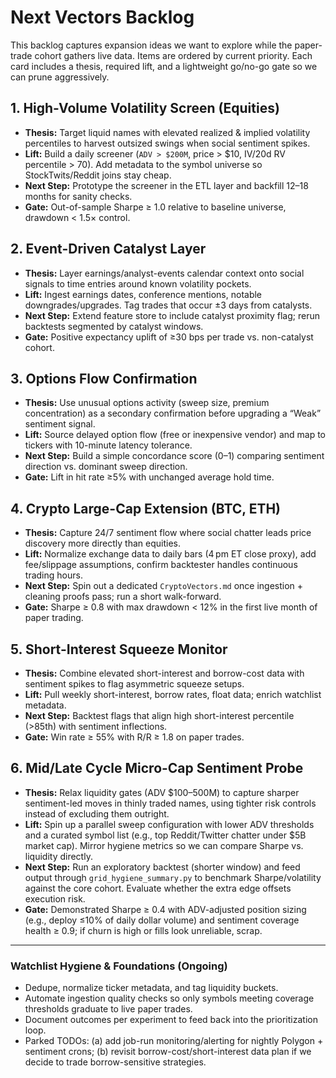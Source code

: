 # Next Vectors Backlog

This backlog captures expansion ideas we want to explore while the paper-trade cohort gathers live data. Items are ordered by current priority. Each card includes a thesis, required lift, and a lightweight go/no-go gate so we can prune aggressively.

## 1. High-Volume Volatility Screen (Equities)
- **Thesis:** Target liquid names with elevated realized & implied volatility percentiles to harvest outsized swings when social sentiment spikes.
- **Lift:** Build a daily screener (`ADV > $200M`, price > $10, IV/20d RV percentile > 70). Add metadata to the symbol universe so StockTwits/Reddit joins stay cheap.
- **Next Step:** Prototype the screener in the ETL layer and backfill 12–18 months for sanity checks.
- **Gate:** Out-of-sample Sharpe ≥ 1.0 relative to baseline universe, drawdown < 1.5× control.

## 2. Event-Driven Catalyst Layer
- **Thesis:** Layer earnings/analyst-events calendar context onto social signals to time entries around known volatility pockets.
- **Lift:** Ingest earnings dates, conference mentions, notable downgrades/upgrades. Tag trades that occur ±3 days from catalysts.
- **Next Step:** Extend feature store to include catalyst proximity flag; rerun backtests segmented by catalyst windows.
- **Gate:** Positive expectancy uplift of ≥30 bps per trade vs. non-catalyst cohort.

## 3. Options Flow Confirmation
- **Thesis:** Use unusual options activity (sweep size, premium concentration) as a secondary confirmation before upgrading a “Weak” sentiment signal.
- **Lift:** Source delayed option flow (free or inexpensive vendor) and map to tickers with 10-minute latency tolerance.
- **Next Step:** Build a simple concordance score (0–1) comparing sentiment direction vs. dominant sweep direction.
- **Gate:** Lift in hit rate ≥5% with unchanged average hold time.

## 4. Crypto Large-Cap Extension (BTC, ETH)
- **Thesis:** Capture 24/7 sentiment flow where social chatter leads price discovery more directly than equities.
- **Lift:** Normalize exchange data to daily bars (4 pm ET close proxy), add fee/slippage assumptions, confirm backtester handles continuous trading hours.
- **Next Step:** Spin out a dedicated `CryptoVectors.md` once ingestion + cleaning proofs pass; run a short walk-forward.
- **Gate:** Sharpe ≥ 0.8 with max drawdown < 12% in the first live month of paper trading.

## 5. Short-Interest Squeeze Monitor
- **Thesis:** Combine elevated short-interest and borrow-cost data with sentiment spikes to flag asymmetric squeeze setups.
- **Lift:** Pull weekly short-interest, borrow rates, float data; enrich watchlist metadata.
- **Next Step:** Backtest flags that align high short-interest percentile (>85th) with sentiment inflections.
- **Gate:** Win rate ≥ 55% with R/R ≥ 1.8 on paper trades.

## 6. Mid/Late Cycle Micro-Cap Sentiment Probe
- **Thesis:** Relax liquidity gates (ADV $100–500M) to capture sharper sentiment-led moves in thinly traded names, using tighter risk controls instead of excluding them outright.
- **Lift:** Spin up a parallel sweep configuration with lower ADV thresholds and a curated symbol list (e.g., top Reddit/Twitter chatter under $5B market cap). Mirror hygiene metrics so we can compare Sharpe vs. liquidity directly.
- **Next Step:** Run an exploratory backtest (shorter window) and feed output through `grid_hygiene_summary.py` to benchmark Sharpe/volatility against the core cohort. Evaluate whether the extra edge offsets execution risk.
- **Gate:** Demonstrated Sharpe ≥ 0.4 with ADV-adjusted position sizing (e.g., deploy ≤10% of daily dollar volume) and sentiment coverage health ≥ 0.9; if churn is high or fills look unreliable, scrap.

---

### Watchlist Hygiene & Foundations (Ongoing)
- Dedupe, normalize ticker metadata, and tag liquidity buckets.
- Automate ingestion quality checks so only symbols meeting coverage thresholds graduate to live paper trades.
- Document outcomes per experiment to feed back into the prioritization loop.
- Parked TODOs: (a) add job-run monitoring/alerting for nightly Polygon + sentiment crons; (b) revisit borrow-cost/short-interest data plan if we decide to trade borrow-sensitive strategies.
